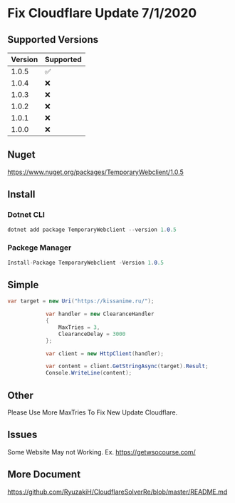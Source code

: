 # Fix Cloudflare Update 7/1/2020

## Supported Versions
| Version | Supported          |
| ------- | ------------------ |
| 1.0.5   | :white_check_mark: |
| 1.0.4   | :x:                |
| 1.0.3   | :x:                |
| 1.0.2   | :x:                |
| 1.0.1   | :x:                |
| 1.0.0   | :x:                |

## Nuget
https://www.nuget.org/packages/TemporaryWebclient/1.0.5

## Install
### Dotnet CLI
```c#
dotnet add package TemporaryWebclient --version 1.0.5
```
### Packege Manager
```c#
Install-Package TemporaryWebclient -Version 1.0.5
```

## Simple
```c#
var target = new Uri("https://kissanime.ru/");

            var handler = new ClearanceHandler
            {
                MaxTries = 3,
                ClearanceDelay = 3000
            };

            var client = new HttpClient(handler);

            var content = client.GetStringAsync(target).Result;
            Console.WriteLine(content);
```

## Other 
Please Use More MaxTries To Fix New Update Cloudflare.

## Issues
Some Website May not Working.
Ex. https://getwsocourse.com/

## More Document 
https://github.com/RyuzakiH/CloudflareSolverRe/blob/master/README.md
